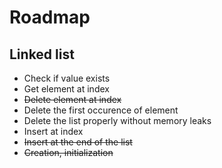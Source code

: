 # Roadmap
## Linked list 

* Check if value exists
* Get element at index
* ~~Delete element at index~~
* Delete the first occurence of element
* Delete the list properly without memory leaks
* Insert at index
* ~~Insert at the end of the list~~
* ~~Creation, initialization~~